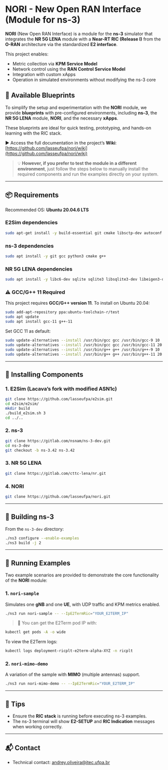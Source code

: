# NORI - New Open RAN Interface (Module for ns-3)

**NORI** (New Open RAN Interface) is a module for the **ns-3** simulator that integrates the **NR 5G LENA** module with a **Near-RT RIC (Release I)** from the **O-RAN** architecture via the standardized **E2 interface**.

This project enables:
- Metric collection via **KPM Service Model**
- Network control using the **RAN Control Service Model**
- Integration with custom xApps
- Operation in simulated environments without modifying the ns-3 core

## 📘 Available Blueprints

To simplify the setup and experimentation with the **NORI** module, we provide **blueprints** with pre-configured environments, including **ns-3**, the **NR 5G LENA** module, **NORI**, and the necessary **xApps**.

These blueprints are ideal for quick testing, prototyping, and hands-on learning with the RIC stack.

▶️ Access the full documentation in the project’s **Wiki**:
[https://github.com/lasseufpa/nori/wiki](https://github.com/lasseufpa/nori/wiki)

> 💡 **However, if you prefer to test the module in a different environment**, just follow the steps below to manually install the required components and run the examples directly on your system.

---

## 📦 Requirements

Recommended OS: **Ubuntu 20.04.6 LTS**

### E2Sim dependencies

```bash
sudo apt-get install -y build-essential git cmake libsctp-dev autoconf automake libtool bison flex libboost-all-dev
````

### ns-3 dependencies

```bash
sudo apt install -y git gcc python3 cmake g++
```

### NR 5G LENA dependencies

```bash
sudo apt install -y libc6-dev sqlite sqlite3 libsqlite3-dev libeigen3-dev
```

### ⚠️ GCC/G++ 11 Required

This project requires **GCC/G++ version 11**. To install on Ubuntu 20.04:

```bash
sudo add-apt-repository ppa:ubuntu-toolchain-r/test
sudo apt update
sudo apt install gcc-11 g++-11
```

Set GCC 11 as default:

```bash
sudo update-alternatives --install /usr/bin/gcc gcc /usr/bin/gcc-9 10
sudo update-alternatives --install /usr/bin/gcc gcc /usr/bin/gcc-11 20
sudo update-alternatives --install /usr/bin/g++ g++ /usr/bin/g++-9 10
sudo update-alternatives --install /usr/bin/g++ g++ /usr/bin/g++-11 20
```

---

## 🧩 Installing Components

### 1. E2Sim (Lacava’s fork with modified ASN1c)

```bash
git clone https://github.com/lasseufpa/e2sim.git
cd e2sim/e2sim/
mkdir build
./build_e2sim.sh 3
cd ../..
```

### 2. ns-3

```bash
git clone https://gitlab.com/nsnam/ns-3-dev.git
cd ns-3-dev
git checkout -b ns-3.42 ns-3.42
```

### 3. NR 5G LENA

```bash
git clone https://gitlab.com/cttc-lena/nr.git
```

### 4. NORI

```bash
git clone https://github.com/lasseufpa/nori.git
```

---

## 🔧 Building ns-3

From the `ns-3-dev` directory:

```bash
./ns3 configure --enable-examples
./ns3 build -j 2
```

---

## 🚀 Running Examples

Two example scenarios are provided to demonstrate the core functionality of the **NORI** module:

### 1. `nori-sample`

Simulates one **gNB** and one **UE**, with UDP traffic and KPM metrics enabled.

```bash
./ns3 run nori-sample -- --IpE2TermRic="YOUR_E2TERM_IP"
```

> 🔎 You can get the E2Term pod IP with:

```bash
kubectl get pods -A -o wide
```

To view the E2Term logs:

```bash
kubectl logs deployment-ricplt-e2term-alpha-XYZ -n ricplt
```

### 2. `nori-mimo-demo`

A variation of the sample with **MIMO** (multiple antennas) support.

```bash
./ns3 run nori-mimo-demo -- --IpE2TermRic="YOUR_E2TERM_IP"
```

---

## 🧠 Tips

* Ensure the **RIC stack** is running before executing ns-3 examples.
* The ns-3 terminal will show **E2-SETUP** and **RIC Indication** messages when working correctly.

---

## 📬 Contact
* Technical contact: [andrey.oliveira@itec.ufpa.br](mailto:andrey.oliveira@itec.ufpa.br)
